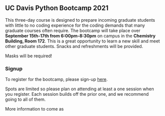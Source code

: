 ## UC Davis Python Bootcamp 2021

This three-day course is designed to prepare incoming graduate students with little to no coding experience for the coding demands that many graduate courses often require. The bootcamp will take place over **September 15th-17th from 6:00pm-8:30pm** on campus in the **Chemistry Building, Room 172**. This is a great opportunity to learn a new skill and meet other graduate students. Snacks and refreshments will be provided.

Masks will be required!

### Signup

To register for the bootcamp, please sign-up [here](https://docs.google.com/forms/d/e/1FAIpQLScVQWZqrfZfeg4A7ilOxLGS1ISckKNOM-5I5xRGz5Y61WWJLQ/).

Spots are limited so please plan on attending at least a one session when you register. Each session builds off the prior one, and we recommend going to all of them.


More information to come as 
